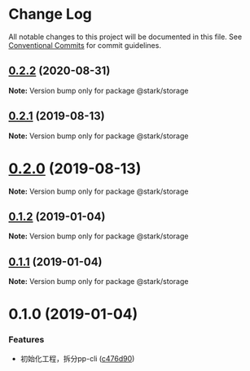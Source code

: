 # Change Log

All notable changes to this project will be documented in this file.
See [Conventional Commits](https://conventionalcommits.org) for commit guidelines.

## [0.2.2](https://git.pingpongx.org/front/power/stark/compare/v0.2.1...v0.2.2) (2020-08-31)

**Note:** Version bump only for package @stark/storage





## [0.2.1](https://git.pingpongx.org/front/power/stark/compare/v0.2.0...v0.2.1) (2019-08-13)

**Note:** Version bump only for package @stark/storage





# [0.2.0](https://git.pingpongx.org/front/power/stark/compare/v0.1.2...v0.2.0) (2019-08-13)

**Note:** Version bump only for package @stark/storage





## [0.1.2](https://git.pingpongx.org/front/power/stark/compare/v0.1.1...v0.1.2) (2019-01-04)

**Note:** Version bump only for package @stark/storage





## [0.1.1](https://git.pingpongx.org/front/power/stark/compare/v0.1.0...v0.1.1) (2019-01-04)

**Note:** Version bump only for package @stark/storage





# 0.1.0 (2019-01-04)


### Features

* 初始化工程，拆分pp-cli ([c476d90](https://git.pingpongx.org/front/power/stark/commits/c476d90))
